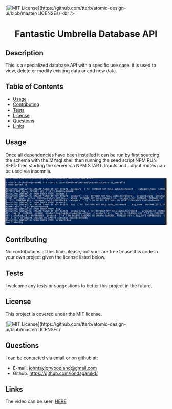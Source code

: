 [![MIT License](https://img.shields.io/apm/l/atomic-design-ui.svg?)](https://github.com/tterb/atomic-design-ui/blob/master/LICENSEs)
<br />
<p align="center">
  <h1 align="center">Fantastic Umbrella Database API</h1>
</p>

## Description 

This is a specialized database API with a specific use case. it is used to view, delete or modify existing data or add new data.

## Table of Contents

* [Usage](#usage)
* [Contributing](#contributing)
* [Tests](#tests)
* [License](#license)
* [Questions](#questions)
* [Links](#links)


## Usage 

Once all dependencies have been installed it can be run by first sourcing the schema with the MYsql shell then running the seed script NPM RUN SEED then starting the server via NPM START.  Inputs and output routes can be used via insomnia.

[![screenshot](./public/assets/img/umbrella.jpg)](https://watch.screencastify.com/v/uNhla4bSKT4VkMzCRSfg/)


## Contributing

No contributions at this time please, but your are free to use this code in your own project given the license listed below.


## Tests

I welcome any tests or suggestions to better this project in the future.


## License

This project is covered under the MIT license.

[![MIT License](https://img.shields.io/apm/l/atomic-design-ui.svg?)](https://github.com/tterb/atomic-design-ui/blob/master/LICENSEs)


## Questions

I can be contacted via email or on github at:

* E-mail: johntaylorwoodland@gmail.com
* Github: https://github.com/jondagamkd/

## Links

The video can be seen [HERE](https://watch.screencastify.com/v/uNhla4bSKT4VkMzCRSfg/)


